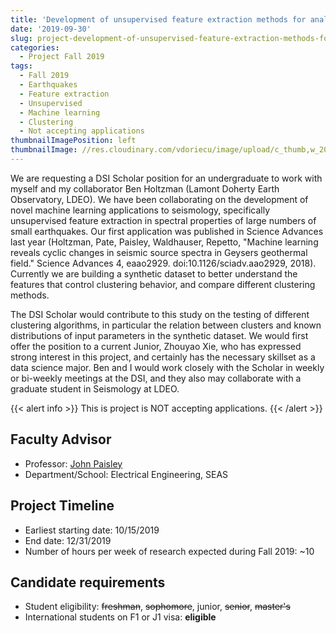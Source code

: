 ```yaml
---
title: 'Development of unsupervised feature extraction methods for analysis of large earthquake data sets'
date: '2019-09-30'
slug: project-development-of-unsupervised-feature-extraction-methods-for-analysis-of-large-earthquake-data-sets
categories:
  - Project Fall 2019
tags:
  - Fall 2019
  - Earthquakes
  - Feature extraction
  - Unsupervised
  - Machine learning
  - Clustering
  - Not accepting applications
thumbnailImagePosition: left
thumbnailImage: //res.cloudinary.com/vdoriecu/image/upload/c_thumb,w_200,g_face/v1569959075/earthquake_ufnmvi.png
---
```

We are requesting a DSI Scholar position for an undergraduate to work with myself and my collaborator Ben Holtzman (Lamont Doherty Earth Observatory, LDEO). We have been collaborating on the development of novel machine learning applications to seismology, specifically unsupervised feature extraction in spectral properties of large numbers of small earthquakes. Our first application was published in Science Advances last year (Holtzman, Pate, Paisley, Waldhauser, Repetto, "Machine learning reveals cyclic changes in seismic source spectra in Geysers geothermal field." Science Advances 4, eaao2929. doi:10.1126/sciadv.aao2929, 2018). Currently we are building a synthetic dataset to better understand the features that control clustering behavior, and compare different clustering methods.

<!--more-->

The DSI Scholar would contribute to this study on the testing of different clustering algorithms, in particular the relation between clusters and known distributions of input parameters in the synthetic dataset. We would first offer the position to a current Junior, Zhouyao Xie, who has expressed strong interest in this project, and certainly has the necessary skillset as a data science major.  Ben and I would work closely with the Scholar in weekly or bi-weekly meetings at the DSI, and they also may collaborate with a graduate student in Seismology at LDEO. 

{{< alert info >}}
This is project is NOT accepting applications.
{{< /alert >}}

## Faculty Advisor
+ Professor: [John Paisley](http://www.columbia.edu/~jwp2128/)
+ Department/School: Electrical Engineering, SEAS

## Project Timeline
+ Earliest starting date: 10/15/2019
+ End date: 12/31/2019
+ Number of hours per week of research expected during Fall 2019: ~10

## Candidate requirements
+ Student eligibility: ~~freshman~~, ~~sophomore~~, junior, ~~senior~~, ~~master's~~
+ International students on F1 or J1 visa: **eligible**
